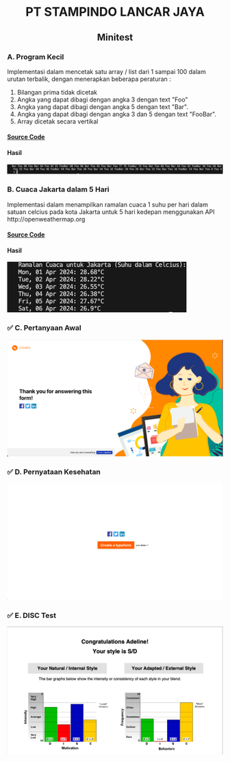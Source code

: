 <h1 align="center">PT STAMPINDO LANCAR JAYA</h1>
<h2 align="center">Minitest</h2>

<h3>A. Program Kecil</h3>
<p>
Implementasi dalam mencetak satu array / list dari 1 sampai 100 dalam urutan terbalik, dengan menerapkan beberapa peraturan : 
    <ol>
        <li>Bilangan prima tidak dicetak</li>
        <li>Angka yang dapat dibagi dengan angka 3 dengan text "Foo"</li>
        <li>Angka yang dapat dibagi dengan angka 5 dengan text "Bar".</li>
        <li>Angka yang dapat dibagi dengan angka 3 dan 5 dengan text "FooBar".</li>
        <li>Array dicetak secara vertikal</li>
    </ol>
</p>
<h4><a href="https://github.com/adelineafgr/minitest-stamps/blob/main/procil.py" target="_blank">Source Code</a></h4>
<h4>Hasil</h4>
<img src="./assets/procil-output.png">

<h3>B. Cuaca Jakarta dalam 5 Hari</h3>
Implementasi dalam menampilkan ramalan cuaca 1 suhu per hari dalam satuan celcius pada kota Jakarta untuk 5 hari kedepan menggunakan API http://openweathermap.org
<h4><a href="https://github.com/adelineafgr/minitest-stamps/blob/main/cuaca.py" target="_blank">Source Code</a></h4>
<h4>Hasil</h4>
<img src="./assets/cuaca-jkt-output.png">

<h3>✅ C. Pertanyaan Awal</h3>
<img src="./assets/Pertanyaan Awal - PT Stampindo Lancar Jaya.png">
<h3>✅ D. Pernyataan Kesehatan</h3>
<img src="./assets/Pernyataan Kesehatan - PT Stampindo Lancar Jaya.png">
<h3>✅ E. DISC Test</h3>
<a href=""><img src="./assets/disc-result.png"></a>